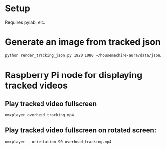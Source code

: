 # Setup

Requires pylab, etc.

# Generate an image from tracked json

```bash
python render_tracking_json.py 1920 1080 ~/housemachine-aura/data/json/*.json
```

# Raspberry Pi node for displaying tracked videos

## Play tracked video fullscreen

`omxplayer overhead_tracking.mp4`

## Play tracked video fullscreen on rotated screen:

`omxplayer --orientation 90 overhead_tracking.mp4`
 
